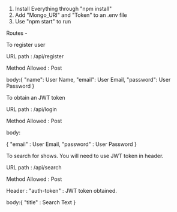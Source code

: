  1. Install Everything through "npm install"
 2. Add "Mongo_URI" and "Token" to an .env file
 3. Use "npm start" to run

Routes - 

To register user

URL path : /api/register

Method Allowed : Post

body:{
    "name": User Name,
    "email": User Email,
    "password": User Password
}


To obtain an JWT token

URL path : /api/login

Method Allowed : Post

body: 

{
    "email" : User Email,
    "password" : User Password
}


To search for shows. You will need to use JWT token in header.

URL path : /api/search

Method Allowed : Post

Header : 
"auth-token" : JWT token obtained.

body:{
    "title" : Search Text 
}

